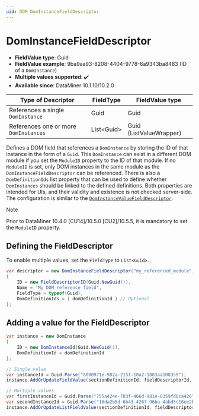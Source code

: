 ```yaml
---
uid: DOM_DomInstanceFieldDescriptor
---
```


# DomInstanceFieldDescriptor

- **FieldValue type**: Guid
- **FieldValue example**: 9ba9aa93-8208-4404-9778-6a9343ba8483 (ID of a `DomInstance`)
- **Multiple values supported**: :heavy_check_mark:
- **Available since**: DataMiner 10.1.10/10.2.0

| Type of Descriptor | FieldType | FieldValue type |
|--------------------|-----------|-----------------|
| References a single `DomInstance` | Guid | Guid |
| References one or more `DomInstances` | List\<Guid\> | Guid (ListValueWrapper) |

Defines a DOM field that references a `DomInstance` by storing the ID of that instance in the form of a `Guid`. This `DomInstance` can exist in a different DOM module if you set the `ModuleID` property to the ID of that module. If no `ModuleID` is set, only DOM instances in the same module as the `DomInstanceFieldDescriptor` can be referenced. There is also a `DomDefinitionIds` list property that can be used to define whether `DomInstances` should be linked to the defined definitions. Both properties are intended for UIs, and their validity and existence is not checked server-side. The configuration is similar to the [`DomInstanceValueFieldDescriptor`](xref:DOM_DomInstanceValueFieldDescriptor).

> [!NOTE]
> Prior to DataMiner 10.4.0 [CU14]/10.5.0 [CU2]/10.5.5<!--RN 42334-->, it is mandatory to set the `ModuleID` property.

## Defining the FieldDescriptor

To enable multiple values, set the `FieldType` to `List<Guid>`.

```csharp
var descriptor = new DomInstanceFieldDescriptor("my_referenced_module")
{
    ID = new FieldDescriptorID(Guid.NewGuid()),
    Name = "My DOM reference field",
    FieldType = typeof(Guid), 
    DomDefinitionIds = { domDefinitionId } // Optional
};
```

## Adding a value for the FieldDescriptor

```csharp
var instance = new DomInstance
{
    ID = new DomInstanceId(Guid.NewGuid()),
    DomDefinitionId = domDefinitionId
};

// Single value
var instanceId = Guid.Parse("8000971e-982a-2151-10a2-1803aa100359");
instance.AddOrUpdateFieldValue(sectionDefinitionId, fieldDescriptorId, instanceId);

// Multiple values
var firstInstanceId = Guid.Parse("755a424e-783f-466d-981e-8359fd0ca426");
var secondInstanceId = Guid.Parse("16da2b5d-6b43-4267-96ba-4abd5c16ee2b");
instance.AddOrUpdateListFieldValue(sectionDefinitionId, fieldDescriptorId, new List<Guid> { firstInstanceId, secondInstanceId });
```
